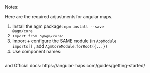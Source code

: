 
Notes:



Here are the required adjustments for angular maps.

1) Install the agm package: <code>npm install --save @agm/core</code> 
2) <code>Import from '@agm/core'</code> 
3) Import + configure the SAME module (in <code>AppModule  imports[]</code> , add <code>AgmCoreModule.forRoot({...})</code>
4) Use component names:
<code> 
<agm-map></code>  and  <code><agm-marker></code>
Official docs: https://angular-maps.com/guides/getting-started/